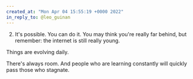 ```yaml
---
created_at: "Mon Apr 04 15:55:19 +0000 2022"
in_reply_to: @leo_guinan
---
```


2. It's possible. You can do it. You may think you're really far behind, but remember: the internet is still really young.

Things are evolving daily.

There's always room. And people who are learning constantly will quickly pass those who stagnate.
